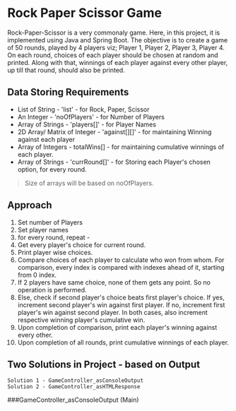 # Rock Paper Scissor Game
Rock-Paper-Scissor is a very commonaly game. Here, in this project, it is implemented using Java and Spring Boot.
The objective is to create a game of 50 rounds, played by 4 players viz; Player 1, Player 2, Player 3, Player 4.
On each round, choices of each player should be chosen at random and printed. Along with that, winnings of each player against every other player,
up till that round, should also be printed.

## Data Storing Requirements

* List of String - 'list' - for Rock, Paper, Scissor
* An Integer - 'noOfPlayers' - for Number of Players
* Array of Strings - 'players[]' - for Player Names
* 2D Array/ Matrix of Integer - 'against[][]' - for maintaining Winning against each player
* Array of Integers - totalWins[] - for maintaining cumulative winnings of each player.
* Array of Strings - 'currRound[]' - for Storing each Player's chosen option, for every round.
> Size of arrays will be based on noOfPlayers.


## Approach
1. Set number of Players
2. Set player names
3. for every round, repeat - 
4. Get every player's choice for current round.
5. Print player wise choices.
6. Compare choices of each player to calculate who won from whom. For comparison, every index is compared with indexes ahead of it,
starting from 0 index.
7. If 2 players have same choice, none of them gets any point. So no operation is performed.
8. Else, check if second player's choice beats first player's choice. If yes, increment second player's win against first player. If no,
increment first player's win against second player. In both cases, also increment respective winning player's cumulative win.
9. Upon completion of comparison, print each player's winning against every other.
10. Upon completion of all rounds, print cumulative winnings of each player.

## Two Solutions in Project - based on Output
```
Solution 1 - GameController_asConsoleOutput
Solution 2 - GameController_asHTMLResponse
```

###GameController_asConsoleOutput (Main)